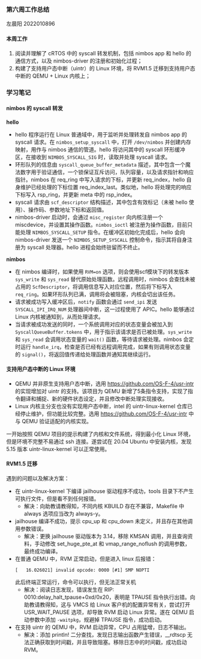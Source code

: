 ### 第六周工作总结

左晨阳 2022010896

#### 本周工作

1. 阅读并理解了 cRTOS 中的 syscall 转发机制，包括 nimbos app 和 hello 的通信方式，以及 nimbos-driver 的注册和初始化过程；
2. 构建了支持用户态中断（uintr）的 Linux 环境，将 RVM1.5 迁移到支持用户态中断的 QEMU + Linux 内核上；

### 学习笔记

#### nimbos 的 syscall 转发

**hello**

- hello 程序运行在 Linux 普通域中，用于监听并处理转发自 nimbos app 的 syscall 请求。在 `nimbos_setup_syscall` 中，打开 `/dev/nimbos` 并创建内存映射，用作与 nimbos 通信的管道。hello 将访问其中的 syscall 环形缓冲区，在接收到 `NIMBOS_SYSCALL_SIG` 时，读取并处理 syscall 请求。
- 环形队列的信息由 `syscall_queue_buffer_metadata` 描述，其中包含一个魔法数字用于验证通信，一个锁保证互斥访问，队列容量，以及请求指针和响应指针。nimbos 在 req_ring 中写入请求的下标，并更新 req_index，hello 自身维护已经处理的下标位置 req_index_last。类似地，hello 将处理完的响应下标写入 rsp_ring，并更新 meta 中的 rsp_index。
- syscall 请求由 `scf_descriptor` 结构描述，其中包含有效标记（未被 hello 使用）、操作码、参数地址下标和返回值。
- nimbos-driver 启动时，会通过 `misc_register` 向内核注册一个 miscdevice，并设置其操作函数。`nimbos_ioctl` 被注册为操作函数，目前只能处理 `NIMBOS_SYSCALL_SETUP` 指令。在缓冲区初始化完成后，hello 会向 nimbos-driver 发送一个 `NIMBOS_SETUP_SYSCALL` 控制命令，指示其将自身注册为 syscall 处理器。hello 进程会始终驻留而不终止。

**nimbos**

- 在 nimbos 编译时，如果使用 `RVM=on` 选项，则会使用scf模块下的转发版本 `sys_write` 和 `sys_read` 替代原始处理函数。远程调用时，nimbos 会查找未被占用的 `ScfDescriptor`，将调用信息写入对应位置，然后将下标写入 `req_ring`。如果环形队列已满，调用将会被阻塞，内核会切出该任务。
- 请求被成功写入缓冲区后，`notify` 函数会通过 `send_ipi` 发送 `SYSCALL_IPI_IRQ_NUM` 处理器间中断，这一过程使用了 APIC。hello 能够通过 Linux 内核被通知到，从而处理请求。
- 当请求被成功发送的同时，一个系统调用对应的状态变量会被加入到 `SyscallQueueBuffer.tokens` 中，用于指示该请求是否已被处理。`sys_write` 和 `sys_read` 会调用状态变量的 `wait()` 函数，等待请求被处理。nimbos 会定时运行 `handle_irq`，检查是否已经有远程调用完成，如果有则调用状态变量的 `signal()`，将返回值传递给处理函数并通知其继续运行。

#### 支持用户态中断的 Linux 环境

- QEMU 并非原生支持用户态中断，选用 https://github.com/OS-F-4/usr-intr 的实现增加对 uintr 的支持。该项目为 QEMU 新增了5条指令支持，实现了指令翻译和捕捉、新的硬件状态设定，并且修改中断处理实现接收。
- Linux 内核主分支也没有实现用户态中断，intel 的 uintr-linux-kernel 仓库已经停止维护，但功能比较完整。选用 https://github.com/OS-F-4/usr-intr 中与 QEMU 验证适配的内核实现。

一开始按照 QEMU 项目的提示构建了内核和文件系统，得到最小化 Linux 环境，但是环境不完整不易通过 ssh 连接。遂尝试在 20.04 Ubuntu 中安装内核，发现 5.15 版本 uintr-linux-kernel 可以正常使用。

#### RVM1.5 迁移

遇到的问题以及解决方案：
- 在 uintr-linux-kernel 下编译 jailhouse 驱动程序不成功，tools 目录下不产生可执行文件，但是看不到任何报错。
  - 解决：向助教请教得知，不同内核 KBUILD 存在不兼容，Makefile 中 always 选项应当改为 always-y。
- jailhouse 编译不成功，提示 cpu_up 和 cpu_down 未定义，并且存在其他调用参数错误。
  - 解决：更换 jailhouse 驱动版本为 3.14，移除 KMSAN 调用，并且查询资料，手动修改 set_huge_pte_at 和 vmap_range_noflush 的调用参数，最终成功编译。
- 在普通 QEMU 中，RVM 正常启动，但是进入 linux 后报错：
    ```
    [   16.026021] invalid opcode: 0000 [#1] SMP NOPTI
    ```
    此后终端正常运行，命令可以执行，但无法正常关机
  - 解决：阅读日志发现，错误发生在 RIP: 0010:delay_halt_tpause+0xd/0x20，表明是 TPAUSE 指令执行出错。向助教请教得知，这与 VMCS 给 Linux 客户机的配置异常有关，尝试打开 USR_WAIT_PAUSE 选项，却导致 RVM 启动 Linux 异常。遂在 QEMU 启动参数中添加 `-waitpkg`，规避掉 TPAUSE 指令，成功启动。
- 在支持 uintr 的 QEMU 中，RVM 启动异常，CPU 占用猛增，日志不输出。
  - 解决：添加 println! 二分查找，发现日志输出函数产生错误，__rdtscp 无法正确获取到时间戳，并且导致阻塞。移除日志中的时间戳，成功启动 RVM。